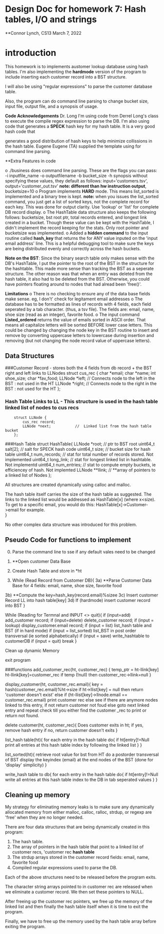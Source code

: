 # Design Doc for homework 7: Hash tables, I/O and strings

**Connor Lynch, CS13
  March 7, 2022

# introduction

This homework is to implements austomer lookup database using hash tables.  I'm also implementing 
the **hardmode** version of the program to include inserting each customer record into a BST structure.

I will also be using "regular expressions" to parse the customer database table.

Also, the program can do command line parsing to change bucket size, input file, output file, and a synopsis of usage. 

**Code Acknowledgements**
  Dr. Long
  I'm using code from Derrel Long's class to execute the compile regex expression to parse the DB.  I'm also 
  using code that generates a **SPECK** hash key for my hash table.  It is a very good hash code that 

  generates a good distribution of hash keys to help minimize collissions in the hash table.
  Eugene
    Eugene (TA) supplied the template using for command line parsing.

**Extra Features in code

  o  ./business does command line parsing.  These are the flags you can pass:  
     -i  inputfile_name -o outputfilename -b bucket_size -h synopsis
     without specifying these values, they default as follows:  input='customers.tsv', 
     output='customer_out.tsv' **note: different than hw instruction output**, bucketsize=10
  o  Program implements **HARD** mode.  This means list_sorted is implemented and a binary tree is kept.  **note:**  when you issues the list_sorted command, you just get a list of sorted keys, not the complete record for each key.  This was done for output clarity.  Use 'lookup' or 'list' for complete DB record display.
  o  The HashTable data structure also keeps the following follows:  bucketsize, bst root ptr, total records entered, and longest link created in a bucket.  Though these value can be kept with the HashTable, I didn't implement the record keeping for the stats.  Only root pointer and bucketsize was implemented.
  o  Added a **hidden command** to the input routine called **hash_key** that returns the for ANY value inputed on the 'input email address' line.  This is a helpful debugging tool to make sure the keys are being distributed evenly and correctly across the hash buckets.
  
  **Note on the BST**:  Since the binary search table only makes sense with the DB's HashTable, I put the pointer to the root of the BST in the structure for the hashtable.  This made more sense than tracking the BST as a seperate structure.  The other reason was that when an entry was deleted from the hash
      table, it also had to be deleted from the BST.  Otherwise, you could have pointers floating around to nodes that had alread been 'free()'.

**Limitations**
  o  There is no checking to ensure any of the data base fields make sense.  eg, I don't' check 
     for legitament email addresses
  o  The database has to be formatted as lines of records with 4 fields, each field seperated by a tab
     character.  (thus, a tsv file).  The fields are:  email, name, shoe size (read as an integer), 
     favorite food.
  o  The input command **Listed_ordered** returns the value of emails sorted in ASCII order.  That means all capitalize letters will be sorted BEFORE lower case letters.  This could be changed by changing the node key in the BST routine to insert and remove by converting uppercase letters to lowercase during insertion and removing (but not changing the node record value of uppercase letters).  


## Data Structures
  
  ###Customer Record - stores both the 4 fields from db record + the BST right and left links to LLNodes
        struct cus_rec {
            char *email;
            char *name;
            int shoe_size;
            char *fav_food;
            LLNode *left;           // Connects node to the left in the BST : not used in the HT
            LLNode *right;          // Connects node to the right in the BST : not used for the HT
        };

   ### Hash Table Links to LL -  This structure is used in the hash table linked list of nodes to cus recs
        struct LLNode {
            cus_rec record;
            LLNode *next;           //  Linked list from the hash table bucket
        };

###Hash Table
        struct HashTable{
            LLNode *root;           // ptr to BST root
            uint64_t salt[2];       // salt for SPECK hash code
            uint64_t size;          // bucket size for hash table
            uint64_t num_records;   // stat for total number of records stored.  Not implemented
            uint64_t long_link;     // stat for longest linked list in hashtable.  Not implementd
            uint64_t num_entries;   // stat to compute empty buckets, ie efficiencey of hash.  Not implemted
            LLNode **llink;         // **array of pointers to a linked list of Nodes
};
            
  All structures are created dynamically using calloc and malloc.  
  
  The hash table itself carries the size
  of the hash table as suggested.  The links to the linked list would be addressed as HashTable[x] (where 
  x<size).  To get to a specific email, you would do this:  HashTable[x]->Customer->email for example.        
}


No other complex data structure was introduced for this problem.

## Pseudo Code for functions to implement

0)  Parse the command line to sse if any default vales need to be changed
1) **Open customer Data Base
2) Create Hash Table and store in *ht

3) While (Read Record from Customer DB){
  3a) **Parse Customer Data Base for 4 fields:  email, name, shoe size, favorite food

  3b) **Compute the key=hash_key(record.email)%sizee
  3c) Insert customer Record LL into hash table[key]
  3d)  If (hardmode) insert customer record into BST
}

While (Reading for Termnal and INPUT <> quit){
  if (input=add) add_customer record;
  if (input=delete) delete_customer record;
  if (input = lookup) display_customer.email record;
  if (input = list) list_hash table and BST (if in hard mode)
  if (input = list_sorted) list_BST in post order transversal (ie sorted alphabetically)
  if (input = save) write_hashtable to customerDB
  if (input = quit) break
}

Clean up dynamic Memory

exit program

###functions
add_customer_rec(ht, customer_rec) {
  temp_ptr = ht-llink[key]
  ht-llink[key]=customer_rec
  if temp (!null) then customer_rec->llink=null
  }
  
display_customer(ht, customer_rec.email){
    key = hash(customer_rec.email)%ht->size
    if ht->llist[key] = null then return 'customer doesn't exist'
    else if (ht-llist[key]->llnode.email == customer_rec.email) print customer rec
    else see if there are anymore nodes linked to this entry, if not return customer not foud
    else goto next linked entry and repeat check till you either find the customer _rec to print or return
      not found.

delete customer(ht, customer_rec){
   Does customer exits in ht;  if yes, remove hash entry
                               if no, return customer doesn't exits
}

list_hash table(ht){
  for each entry in the hash table do{
    if ht[entry]!=Null print all entries at this hash table index by following the linked list
  }
}

list_sorted(ht){
  retrieve root value for bst from HT
  do a postorder transversal of BST
  display the keyindex (email) at the end nodes of the BST  (done for 'display' simplicity)
}

write_hash table to db{
    for each entry in the hash table do{
    if ht[entry]!=Null write all entries at this hash table index to the DB in tab seperated values
  }
}

  
   


## Cleaning up memory

My strategy for eliminating memory leaks is to make sure any dynamically allocated memory from either malloc,
calloc, ralloc, strdup, or regexp are 'free' when they are no longer needed.

There are four data structures that are being dynamically created in this program:
  1)  The hash table.
  2)  The array of pointers in the hash table that point to a linked list of customer recs, 
      'customer rec **hash table**
  3)  The strdup arrays stored in the customer record fields: email, name, favorite food
  4)  Compiled regular expressions used to parse the DB.

Each of the above structures need to be released before the program exits.

The  character string arrays pointed to in customer rec are released when we eliminate a customer record.
We then set these pointers to NULL.  

After freeing up the customer rec pointers, we free up the memory of the linked list and then finally the 
hash table itself when it is time to exit the program.  

Finally, we have to free up the memory used by the hash table array before exiting the program.


